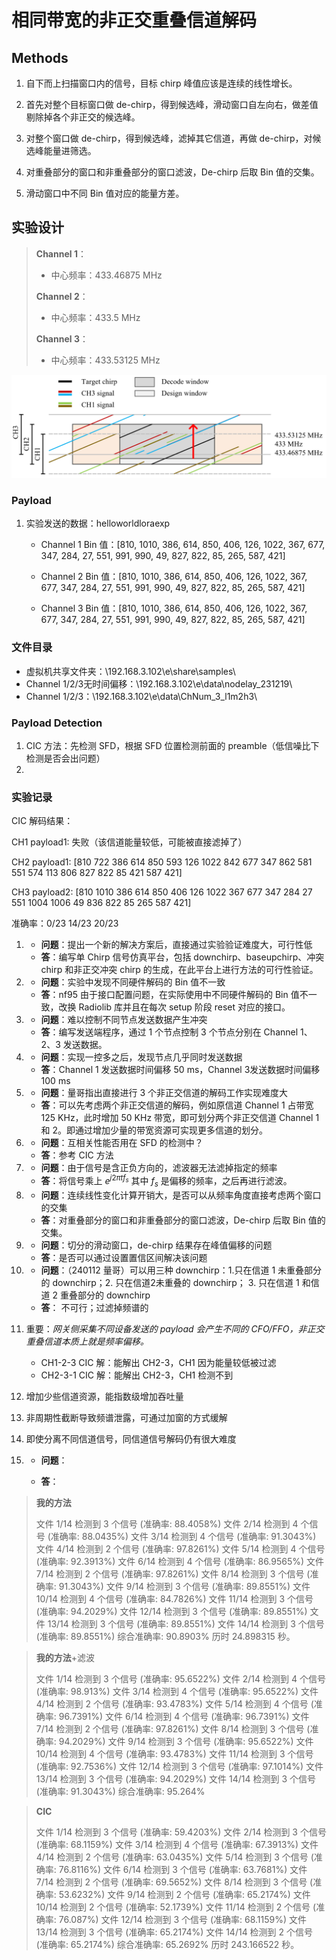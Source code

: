 # 相同带宽的非正交重叠信道解码

## Methods

1. 自下而上扫描窗口内的信号，目标 chirp 峰值应该是连续的线性增长。

2. 首先对整个目标窗口做 de-chirp，得到候选峰，滑动窗口自左向右，做差值剔除掉各个非正交的候选峰。

3. 对整个窗口做 de-chirp，得到候选峰，滤掉其它信道，再做 de-chirp，对候选峰能量进筛选。

4. 对重叠部分的窗口和非重叠部分的窗口滤波，De-chirp 后取 Bin 值的交集。

5. 滑动窗口中不同 Bin 值对应的能量方差。



## 实验设计

> **Channel 1**：
>
> - 中心频率：433.46875 MHz
> 
>**Channel 2**：
> 
>- 中心频率：433.5 MHz
> 
> **Channel 3**：
>
> - 中心频率：433.53125 MHz

![NogChannel](Figure/NogChannel.png)

### Payload

1. 实验发送的数据：helloworldloraexp

   - Channel 1 Bin 值：[810, 1010, 386, 614, 850, 406, 126, 1022, 367, 677, 347, 284, 27, 551, 991, 990, 49, 827, 822, 85, 265, 587, 421]

   - Channel 2 Bin 值：[810, 1010, 386, 614, 850, 406, 126, 1022, 367, 677, 347, 284, 27, 551, 991, 990, 49, 827, 822, 85, 265, 587, 421]
   - Channel 3 Bin 值：[810, 1010, 386, 614, 850, 406, 126, 1022, 367, 677, 347, 284, 27, 551, 991, 990, 49, 827, 822, 85, 265, 587, 421]

### 文件目录

- 虚拟机共享文件夹：\\192.168.3.102\e\share\samples\
- Channel 1/2/3无时间偏移：\\192.168.3.102\e\data\nodelay_231219\
- Channel 1/2/3：\\192.168.3.102\e\data\ChNum_3_l1m2h3\

### Payload Detection

1. CIC 方法：先检测 SFD，根据 SFD 位置检测前面的 preamble（低信噪比下检测是否会出问题）
2. 

### 实验记录

CIC 解码结果：

 CH1 payload1: 失败（该信道能量较低，可能被直接滤掉了）

 CH2 payload1: [810 722 386 614 850 593 126 1022 842 677 347 862 581 551 574 113 806 827 822 85 421 587 421]

 CH3 payload2: [810 1010 386 614 850 406 126 1022 367 677 347 284 27 551 1004 1006 49 836 822 85 265 587 421]

准确率：0/23 14/23 20/23  

1. - **问题**：提出一个新的解决方案后，直接通过实验验证难度大，可行性低
   - **答**：编写单 Chirp 信号仿真平台，包括 downchirp、baseupchirp、冲突 chirp 和非正交冲突 chirp 的生成，在此平台上进行方法的可行性验证。

2. - **问题**：实验中发现不同硬件解码的 Bin 值不一致
   - **答**：nf95 由于接口配置问题，在实际使用中不同硬件解码的 Bin 值不一致，改换 Radiolib 库并且在每次 setup 阶段 reset 对应的接口。

3. - **问题**：难以控制不同节点发送数据产生冲突
   - **答**：编写发送端程序，通过 1 个节点控制 3 个节点分别在 Channel 1、2、3 发送数据。

4. - **问题**：实现一控多之后，发现节点几乎同时发送数据
   - **答**：Channel 1 发送数据时间偏移 50 ms，Channel 3发送数据时间偏移 100 ms

5. - **问题**：量哥指出直接进行 3 个非正交信道的解码工作实现难度大
   - **答**：可以先考虑两个非正交信道的解码，例如原信道 Channel 1 占带宽 125 KHz，此时增加 50 KHz 带宽，即可划分两个非正交信道 Channel 1 和 2。即通过增加少量的带宽资源可实现更多信道的划分。

6. - **问题**：互相关性能否用在 SFD 的检测中？
   - **答**：参考 CIC 方法

7. - **问题**：由于信号是含正负方向的，滤波器无法滤掉指定的频率
   - **答**：将信号乘上  $e^{j 2\pi t f_s}$ 其中 $f_s$ 是偏移的频率，之后再进行滤波。

8. - **问题**：连续线性变化计算开销大，是否可以从频率角度直接考虑两个窗口的交集
   - **答**：对重叠部分的窗口和非重叠部分的窗口滤波，De-chirp 后取 Bin 值的交集。

9. - **问题**：切分的滑动窗口，de-chirp 结果存在峰值偏移的问题
   - **答**：是否可以通过设置置信区间解决该问题

10. - **问题**：（240112 量哥）可以用三种 downchirp：1.只在信道 1 未重叠部分的 downchirp；2. 只在信道2未重叠的 downchirp； 3. 只在信道 1 和信道 2 重叠部分的 downchirp
    - **答**： 不可行；过滤掉频谱的

11. 重要：*网关侧采集不同设备发送的 payload 会产生不同的 CFO/FFO，非正交重叠信道本质上就是频率偏移。*
    - CH1-2-3 CIC 解：能解出 CH2-3，CH1 因为能量较低被过滤
    - CH2-3-1 CIC 解：能解出 CH2-3，CH1 检测不到

12. 增加少些信道资源，能指数级增加吞吐量

13. 非周期性截断导致频谱泄露，可通过加窗的方式缓解

14. 即使分离不同信道信号，同信道信号解码仍有很大难度

15. - **问题**：

    - **答**： 



> **我的方法**
> 
> 文件 1/14 检测到 3 个信号 (准确率: 88.4058%)
> 文件 2/14 检测到 4 个信号 (准确率: 88.0435%)
> 文件 3/14 检测到 4 个信号 (准确率: 91.3043%)
> 文件 4/14 检测到 2 个信号 (准确率: 97.8261%)
> 文件 5/14 检测到 4 个信号 (准确率: 92.3913%)
> 文件 6/14 检测到 4 个信号 (准确率: 86.9565%)
> 文件 7/14 检测到 2 个信号 (准确率: 97.8261%)
> 文件 8/14 检测到 3 个信号 (准确率: 91.3043%)
> 文件 9/14 检测到 3 个信号 (准确率: 89.8551%)
> 文件 10/14 检测到 4 个信号 (准确率: 84.7826%)
> 文件 11/14 检测到 3 个信号 (准确率: 94.2029%)
> 文件 12/14 检测到 3 个信号 (准确率: 89.8551%)
> 文件 13/14 检测到 3 个信号 (准确率: 89.8551%)
> 文件 14/14 检测到 3 个信号 (准确率: 89.8551%)
> 综合准确率: 90.8903%
> 历时 24.898315 秒。

>**我的方法**+滤波
>
>文件 1/14 检测到 3 个信号 (准确率: 95.6522%)
>文件 2/14 检测到 4 个信号 (准确率: 98.913%)
>文件 3/14 检测到 4 个信号 (准确率: 95.6522%)
>文件 4/14 检测到 2 个信号 (准确率: 93.4783%)
>文件 5/14 检测到 4 个信号 (准确率: 96.7391%)
>文件 6/14 检测到 4 个信号 (准确率: 96.7391%)
>文件 7/14 检测到 2 个信号 (准确率: 97.8261%)
>文件 8/14 检测到 3 个信号 (准确率: 94.2029%)
>文件 9/14 检测到 3 个信号 (准确率: 95.6522%)
>文件 10/14 检测到 4 个信号 (准确率: 93.4783%)
>文件 11/14 检测到 3 个信号 (准确率: 92.7536%)
>文件 12/14 检测到 3 个信号 (准确率: 97.1014%)
>文件 13/14 检测到 3 个信号 (准确率: 94.2029%)
>文件 14/14 检测到 3 个信号 (准确率: 91.3043%)
>综合准确率: 95.264%

> **CIC**
>
> 文件 1/14 检测到 3 个信号 (准确率: 59.4203%)
> 文件 2/14 检测到 3 个信号 (准确率: 68.1159%)
> 文件 3/14 检测到 4 个信号 (准确率: 67.3913%)
> 文件 4/14 检测到 2 个信号 (准确率: 63.0435%)
> 文件 5/14 检测到 3 个信号 (准确率: 76.8116%)
> 文件 6/14 检测到 3 个信号 (准确率: 63.7681%)
> 文件 7/14 检测到 2 个信号 (准确率: 69.5652%)
> 文件 8/14 检测到 3 个信号 (准确率: 53.6232%)
> 文件 9/14 检测到 2 个信号 (准确率: 65.2174%)
> 文件 10/14 检测到 2 个信号 (准确率: 52.1739%)
> 文件 11/14 检测到 2 个信号 (准确率: 76.087%)
> 文件 12/14 检测到 3 个信号 (准确率: 68.1159%)
> 文件 13/14 检测到 3 个信号 (准确率: 65.2174%)
> 文件 14/14 检测到 2 个信号 (准确率: 65.2174%)
> 综合准确率: 65.2692%
> 历时 243.166522 秒。
